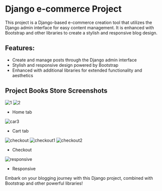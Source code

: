 # Django e-commerce Project

This project is a Django-based e-commerce creation tool that utilizes the Django admin interface for easy content management. It is enhanced with Bootstrap and other libraries to create a stylish and responsive blog design.

## Features:
- Create and manage posts through the Django admin interface
- Stylish and responsive design powered by Bootstrap
- Enhanced with additional libraries for extended functionality and aesthetics

## Project Books Store Screenshots

![1](https://github.com/user-attachments/assets/4c909961-da54-4b6e-a7e4-4a85a11c0194)
![2](https://github.com/user-attachments/assets/f3e29a83-1a10-4168-bc46-ed4e596e57f0)
* Home tab


![car3](https://github.com/user-attachments/assets/f578c03b-ee6d-42d6-a6da-f7a20a88962c)
* Cart tab

![checkout](https://github.com/user-attachments/assets/480fa597-d320-47a9-8787-4dd8cf210489)
![checkout1](https://github.com/user-attachments/assets/01424a34-a43f-4342-807f-18f48cd2e93e)
![checkout2](https://github.com/user-attachments/assets/ea954c06-717b-4a8a-b126-01f65c214227)
* Checkout

![responsive](https://github.com/user-attachments/assets/9e4b9706-4858-47d6-b496-27e15531501c)

* Responsive

Embark on your blogging journey with this Django project, combined with Bootstrap and other powerful libraries!

